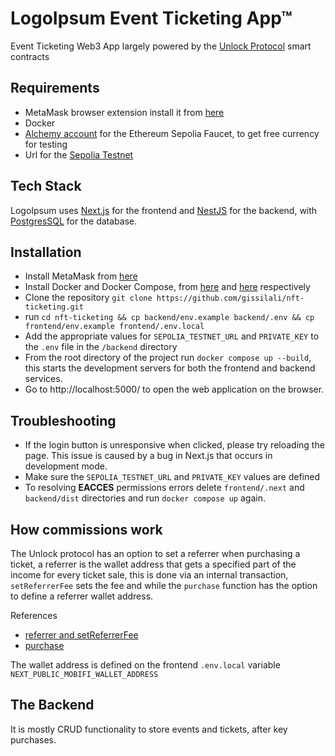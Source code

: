# LogoIpsum Event Ticketing App&trade;

Event Ticketing Web3 App largely powered by the [ Unlock Protocol](https://unlock-protocol.com/) smart contracts

## Requirements
- MetaMask browser extension install it from [here](https://metamask.io/download/)
- Docker
- [Alchemy account](https://www.alchemy.com/faucets/ethereum-sepolia) for the Ethereum Sepolia Faucet, to get free currency for testing
- Url for the [Sepolia Testnet](https://www.alchemy.com/overviews/sepolia-testnet)

## Tech Stack
LogoIpsum uses [Next.js](https://nextjs.org/) for the frontend and [NestJS](https://nestjs.com/) for the backend, with [PostgresSQL](https://www.postgresql.org/) for the database.

## Installation
- Install MetaMask from [here](https://metamask.io/download/)
- Install Docker and Docker Compose, from [here](https://docs.docker.com/engine/install/) and [here](https://docs.docker.com/compose/install/) respectively
- Clone the repository `git clone https://github.com/gissilali/nft-ticketing.git`
- run `cd nft-ticketing && cp backend/env.example backend/.env && cp frontend/env.example frontend/.env.local`
- Add the appropriate values for `SEPOLIA_TESTNET_URL` and `PRIVATE_KEY` to the `.env` file in the `/backend` directory
- From the root directory of the project run `docker compose up --build`, this starts the development servers for both the frontend and backend services.
- Go to http://localhost:5000/ to open the web application on the browser.

## Troubleshooting
- If the login button is unresponsive when clicked, please try reloading the page. This issue is caused by a bug in Next.js that occurs in development mode.
- Make sure the `SEPOLIA_TESTNET_URL` and `PRIVATE_KEY` values are defined
- To resolving **EACCES** permissions errors delete `frontend/.next` and `backend/dist` directories and run `docker compose up` again.

## How commissions work

The Unlock protocol has an option to set a referrer when purchasing a ticket, a referrer is the wallet address that gets a specified part of the income for every ticket sale, this is done via an internal transaction, `setReferrerFee` sets the fee and while the `purchase` function has the option to define a referrer wallet address.

References
- [referrer and setReferrerFee](https://docs.unlock-protocol.com/core-protocol/public-lock/#referrerfees-and-setreferrerfee)
- [purchase](https://docs.unlock-protocol.com/core-protocol/public-lock/#referrerfees-and-setreferrerfee)

The wallet address is defined on the frontend `.env.local` variable `NEXT_PUBLIC_MOBIFI_WALLET_ADDRESS`

## The Backend

It is mostly CRUD functionality to store events and tickets, after key purchases.

